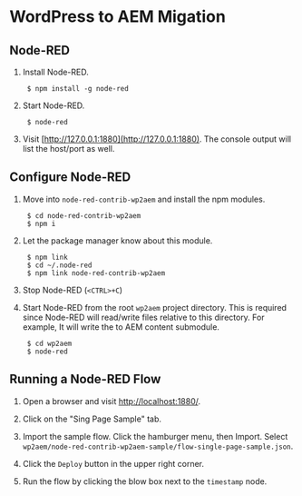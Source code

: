 # WordPress to AEM Migation

## Node-RED

1. Install Node-RED.

        $ npm install -g node-red

2. Start Node-RED.

        $ node-red

3. Visit [http://127.0.0.1:1880](http://127.0.0.1:1880). The console output will list the host/port as well.

## Configure Node-RED

1. Move into `node-red-contrib-wp2aem` and install the npm modules.

        $ cd node-red-contrib-wp2aem
        $ npm i

2. Let the package manager know about this module.

        $ npm link
        $ cd ~/.node-red
        $ npm link node-red-contrib-wp2aem

3. Stop Node-RED (`<CTRL>+C`)

4. Start Node-RED from the root `wp2aem` project directory. This is required since Node-RED will read/write files relative to this directory. For example, It will write the to AEM content submodule.

        $ cd wp2aem
        $ node-red


## Running a Node-RED Flow

1. Open a browser and visit [http://localhost:1880/](http://localhost:1880/).

2. Click on the "Sing Page Sample" tab.

3. Import the sample flow. Click the hamburger menu, then Import. Select `wp2aem/node-red-contrib-wp2aem-sample/flow-single-page-sample.json`.

4. Click the `Deploy` button in the upper right corner.

5. Run the flow by clicking the blow box next to the `timestamp` node.
